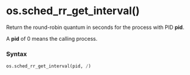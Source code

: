 # os.sched_rr_get_interval()

Return the round-robin quantum in seconds for the process with PID **pid**.

A **pid** of 0 means the calling process.

### Syntax

```python
os.sched_rr_get_interval(pid, /)
```